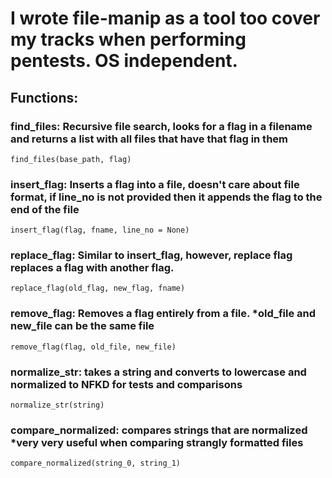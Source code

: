 # I wrote file-manip as a tool too cover my tracks when performing pentests. OS independent.

## Functions:
    
### find_files: Recursive file search, looks for a flag in a filename and returns a list with all files that have that flag in them

    find_files(base_path, flag)

### insert_flag: Inserts a flag into a file, doesn't care about file format, if line_no is not provided then it appends the flag to the end of the file

    insert_flag(flag, fname, line_no = None)

### replace_flag: Similar to insert_flag, however, replace flag replaces a flag with another flag. 

    replace_flag(old_flag, new_flag, fname)

### remove_flag: Removes a flag entirely from a file. *old_file and new_file can be the same file

    remove_flag(flag, old_file, new_file) 

### normalize_str: takes a string and converts to lowercase and normalized to NFKD for tests and comparisons

    normalize_str(string)

### compare_normalized: compares strings that are normalized *very very useful when comparing strangly formatted files
    
    compare_normalized(string_0, string_1)
    
